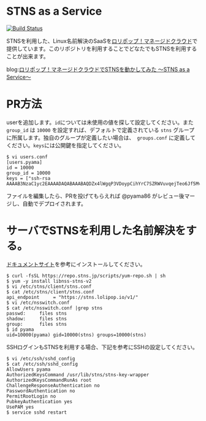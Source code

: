 # STNS as a Service
[![Build Status](https://travis-ci.org/STNS/as_a_service.svg?branch=master)](https://travis-ci.org/STNS/as_a_service)

STNSを利用した、Linux名前解決のSaaSを[ロリポップ！マネージドクラウド](https://mc.lolipop.jp)で提供しています。このリポジトリを利用することでどなたでもSTNSを利用することが出来ます。

blog:[ロリポップ！マネージドクラウドでSTNSを動かしてみた 〜STNS as a Service〜](https://ten-snapon.com/archives/2057)

# PR方法
userを追加します。`id`については未使用の値を探して設定してください。また `group_id` は `10000` を設定すれば、デフォルトで定義されている `stns` グループに所属します。独自のグループが定義したい場合は、` groups.conf` に定義してください。`keys`には公開鍵を指定してください。

```
$ vi users.conf
[users.pyama]
id = 10000
group_id = 10000
keys = ["ssh-rsa AAAAB3NzaC1yc2EAAAADAQABAAABAQDZx4lWgqP3VDoypCihYrC7SZRWVuvqejTeo6Jf5MvS4m1U6NDGcdUHoi3S0LuB6IW3x7NkNYrGMvucQxHdIqL9iNbtDvXVMJwE1w77htGCvEl3yYgdqCgIuoK/IwOiQFUaSjmTzX87WC3ZIolGp/nUO1nhOKEM9b6yETEzGAkg4Gx0sSeI7IcBkyXzboS/WiVviEvyt/6KhrpoAiGCt/VhKpZVRa+V+J/WL0nzYcM5u+yQrYddOA6zHcd5xe/+chtg7LzC/rA6anCEP0GVAT9eYHkz9nR9Z+gq4mg/Yoi0MZp7bAfp3RZi4GM5Ey5RZHWUaVhjP0QwdKPLeMHTuAWd"]
```

ファイルを編集したら、PRを投げてもらえれば @pyama86 がレビュー後マージし、自動でデプロイされます。

# サーバでSTNSを利用した名前解決をする。
[ドキュメントサイト](https://stns.jp)を参考にインストールしてください。

```
$ curl -fsSL https://repo.stns.jp/scripts/yum-repo.sh | sh
$ yum -y install libnss-stns-v2
$ vi /etc/stns/client/stns.conf
$ cat /etc/stns/client/stns.conf
api_endpoint     = "https://stns.lolipop.io/v1/"
$ vi /etc/nsswitch.conf
$ cat /etc/nsswitch.conf |grep stns
passwd:     files stns
shadow:     files stns
group:      files stns
$ id pyama
uid=10000(pyama) gid=10000(stns) groups=10000(stns)
```

SSHログインもSTNSを利用する場合、下記を参考にSSHの設定してください。

```
$ vi /etc/ssh/sshd_config
$ cat /etc/ssh/sshd_config
AllowUsers pyama
AuthorizedKeysCommand /usr/lib/stns/stns-key-wrapper
AuthorizedKeysCommandRunAs root
ChallengeResponseAuthentication no
PasswordAuthentication no
PermitRootLogin no
PubkeyAuthentication yes
UsePAM yes
$ service sshd restart
```

